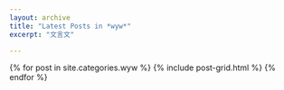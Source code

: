 ```yaml
---
layout: archive
title: "Latest Posts in *wyw*"
excerpt: "文言文"

---
```


<div class="tiles">
{% for post in site.categories.wyw %}
	{% include post-grid.html %}
{% endfor %}
</div><!-- /.tiles -->
